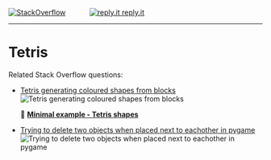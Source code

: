 
[![StackOverflow](https://stackexchange.com/users/flair/7322082.png)](https://stackoverflow.com/users/5577765/rabbid76?tab=profile) &nbsp;&nbsp;&nbsp;&nbsp;&nbsp;&nbsp;&nbsp;&nbsp;&nbsp;&nbsp; [![reply.it](../../resource/logo/Repl_it_logo_80.png) reply.it](https://repl.it/repls/folder/PyGame%20Examples)

---

# Tetris

Related Stack Overflow questions:

- [Tetris generating coloured shapes from blocks](https://stackoverflow.com/questions/66765536/tetris-generating-coloured-shapes-from-blocks/66767879#66767879)  
  ![Tetris generating coloured shapes from blocks](https://i.stack.imgur.com/F58Je.png)

  📁 **[Minimal example - Tetris shapes](../../examples/minimal_examples/pygame_minimal_tetris_shapes.py)**

- [Trying to delete two objects when placed next to eachother in pygame](https://stackoverflow.com/questions/56101697/trying-to-delete-two-objects-when-placed-next-to-eachother-in-pygame/56102178#56102178)  
  ![Trying to delete two objects when placed next to eachother in pygame](https://i.stack.imgur.com/lSdIg.gif)
